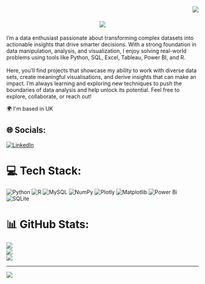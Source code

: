 <img align="right" src="https://visitor-badge.laobi.icu/badge?page_id=Aldona1511.Aldona1511" />

<h1 align="center">
    <img src="https://readme-typing-svg.herokuapp.com/?font=Righteous&size=35&center=true&vCenter=true&width=500&height=70&duration=4000&lines=Hi+There!+👋;+I'm+Aldona!;" />
</h1>


I’m a data enthusiast passionate about transforming complex datasets into actionable insights that drive smarter decisions. With a strong foundation in data manipulation, analysis, and visualization, I enjoy solving real-world problems using tools like Python, SQL, Excel, Tableau, Power BI, and R.<br><br>Here, you’ll find projects that showcase my ability to work with diverse data sets, create meaningful visualisations, and derive insights that can make an impact. I’m always learning and exploring new techniques to push the boundaries of data analysis and help unlock its potential. Feel free to explore, collaborate, or reach out!

🌍 I'm based in UK

## 🌐 Socials:
[![LinkedIn](https://img.shields.io/badge/LinkedIn-%230077B5.svg?logo=linkedin&logoColor=white)](https://linkedin.com/in/AldonaStolarz) 

# 💻 Tech Stack:
![Python](https://img.shields.io/badge/python-3670A0?style=for-the-badge&logo=python&logoColor=ffdd54) ![R](https://img.shields.io/badge/r-%23276DC3.svg?style=for-the-badge&logo=r&logoColor=white) ![MySQL](https://img.shields.io/badge/mysql-4479A1.svg?style=for-the-badge&logo=mysql&logoColor=white) ![NumPy](https://img.shields.io/badge/numpy-%23013243.svg?style=for-the-badge&logo=numpy&logoColor=white) ![Plotly](https://img.shields.io/badge/Plotly-%233F4F75.svg?style=for-the-badge&logo=plotly&logoColor=white) ![Matplotlib](https://img.shields.io/badge/Matplotlib-%23ffffff.svg?style=for-the-badge&logo=Matplotlib&logoColor=black) ![Power Bi](https://img.shields.io/badge/power_bi-F2C811?style=for-the-badge&logo=powerbi&logoColor=black) ![SQLite](https://img.shields.io/badge/sqlite-%2307405e.svg?style=for-the-badge&logo=sqlite&logoColor=white)
# 📊 GitHub Stats:
![](https://github-readme-stats.vercel.app/api?username=Aldona1511&theme=dark&hide_border=false&include_all_commits=false&count_private=false)<br/>
![](https://github-readme-streak-stats.herokuapp.com/?user=Aldona1511&theme=dark&hide_border=false)<br/>
![](https://github-readme-stats.vercel.app/api/top-langs/?username=Aldona1511&theme=dark&hide_border=false&include_all_commits=false&count_private=false&layout=compact)

---
[![](https://visitcount.itsvg.in/api?id=Aldona1511&icon=0&color=0)](https://visitcount.itsvg.in)


                
                
